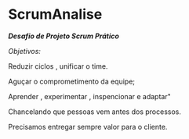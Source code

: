 # ScrumAnalise

***Desafio de Projeto Scrum  Prático*** 

*Objetivos:*

Reduzir ciclos , unificar o time.

Aguçar o comprometimento da equipe;

Aprender , experimentar , inspencionar e adaptar"

Chancelando que pessoas vem antes dos processos.

Precisamos entregar sempre valor para o cliente.
